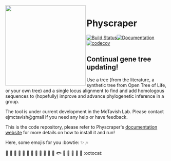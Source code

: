 <img align="left" width="250" src="https://cdn.rawgit.com/snacktavish/physcraper/main/docs/physcraper.svg">

# Physcraper

[![Build Status](https://travis-ci.org/McTavishLab/physcraper.svg?branch=main)](https://travis-ci.org/McTavishLab/physcraper)[![Documentation](https://readthedocs.org/projects/physcraper/badge/?version=latest&style=flat)](https://physcraper.readthedocs.io/en/latest/)[![codecov](https://codecov.io/gh/McTavishLab/physcraper/branch/main/graph/badge.svg)](https://codecov.io/gh/McTavishLab/physcraper)


<p></p>

<p></p>

## Continual gene tree updating!

Use a tree (from the literature, a synthetic tree from Open Tree of Life, or your own tree) and a single locus alignment to find and add homologous sequences to (hopefully) improve and advance phylogenetic inference in a group.


The tool is under current development in the McTavish Lab.
Please contact ejmctavish@gmail if you need any help or have feedback.

This is the code repository, please refer to Physcraper's [documentation website](https://physcraper.readthedocs.io/en/latest/) for more details on how to install it and run!

Here, some emojis for you :bowtie: :sparkles: :notes:


:hamster: :palm_tree: :frog: :ear_of_rice: :panda_face: :tulip: :octopus: :blossom: :whale: :mushroom: :ant: :cactus: :fish: :maple_leaf: :water_buffalo: 🦠 :shell: :bug: :octocat:
